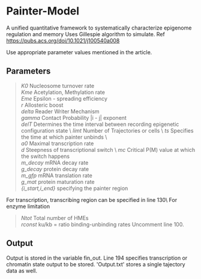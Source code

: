 # Painter-Model
A unified quantitative framework to systematically characterize epigenome regulation and memory 
Uses Gillespie algorithm to simulate. Ref https://pubs.acs.org/doi/10.1021/j100540a008

Use appropriate parameter values mentioned in the article. 
## Parameters
  >_K0_                  Nucleosome turnover rate\
  >_Kme_                 Acetylation, Methylation rate\
  >_Eme_                 Epsilon - spreading efficiency\
  >_r_                   Allosteric boost\
  >_delta_               Reader Writer Mechanism\
  >_gamma_               Contact Probability |i - j| exponent\
  >_delT_                Determines the time interval between recording epigenetic configuration state  \ 
  >_limt_                Number of Trajectories or cells  \ 
  >_ts_                  Specifies the time at which painter unbinds  \   
  >_a0_                  Maximal transcription rate\
  >_d_                   Steepness of transcriptional switch  \ 
  >_mc_                  Critical P(M) value at which the switch happens  \
  >_m_decay_             mRNA decay rate\
  >_g_decay_             protein decay rate\
  >_m_gfp_               mRNA translation rate\
  >_g_mat_               protein maturation rate\
  >_{i_start,i_end}_     specifying the painter region
  
For transcription, transcribing region can be specified in line 130\ 
For enzyme limitation 
  >_Ntot_        Total number of HMEs\
  >_rconst_      ku/kb = ratio binding-unbinding rates
   Uncomment line 100. 
## Output
   Output is stored in the variable fin_out. Line 194 specifies transcription or chromatin state output to be stored. 
   'Output.txt' stores a single tajectory data as well.  
